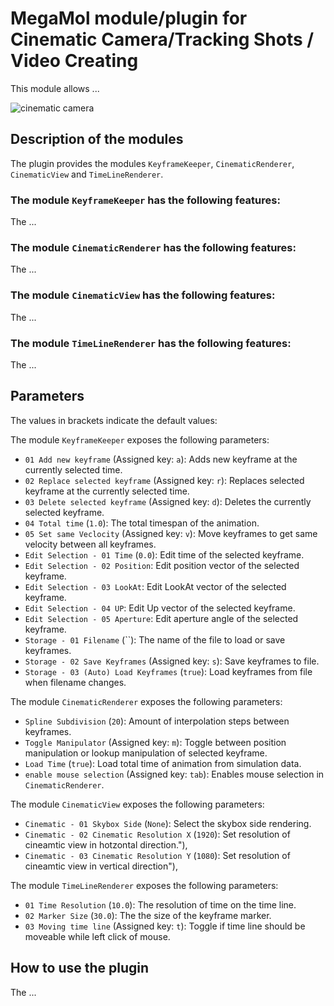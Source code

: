# MegaMol module/plugin for Cinematic Camera/Tracking Shots / Video Creating
This module allows ...

![cinematic camera](https://github.com/tobiasrau/megamol-dev/blob/cinematiccamera/plugins/cinematiccamera/demo.png)

## Description of the modules
The plugin provides the modules `KeyframeKeeper`,  `CinematicRenderer`, `CinematicView` and `TimeLineRenderer`.

### The module `KeyframeKeeper` has the following features:

The ...

### The module `CinematicRenderer` has the following features:

The ...

### The module `CinematicView` has the following features:

The ...

### The module `TimeLineRenderer` has the following features:

The ...


## Parameters
The values in brackets indicate the default values:

The module `KeyframeKeeper` exposes the following parameters:
* `01 Add new keyframe`                   (Assigned key: `a`):   Adds new keyframe at the currently selected time.
* `02 Replace selected keyframe`          (Assigned key: `r`):   Replaces selected keyframe at the currently selected time.
* `03 Delete selected keyframe`           (Assigned key: `d`):   Deletes the currently selected keyframe.
* `04 Total time`                         (`1.0`):               The total timespan of the animation.
* `05 Set same Veclocity`                 (Assigned key: `v`):   Move keyframes to get same velocity between all keyframes.
* `Edit Selection - 01 Time`              (`0.0`):               Edit time of the selected keyframe.
* `Edit Selection - 02 Position`:                                Edit position vector of the selected keyframe.
* `Edit Selection - 03 LookAt`:                                  Edit LookAt vector of the selected keyframe.
* `Edit Selection - 04 UP`:                                      Edit Up vector of the selected keyframe.
* `Edit Selection - 05 Aperture`:                                Edit aperture angle of the selected keyframe.
* `Storage - 01 Filename`                 (``):                  The name of the file to load or save keyframes. 
* `Storage - 02 Save Keyframes`           (Assigned key: `s`):   Save keyframes to file.
* `Storage - 03 (Auto) Load Keyframes`    (`true`):              Load keyframes from file when filename changes.

The module `CinematicRenderer` exposes the following parameters:
* `Spline Subdivision`                    (`20`):                Amount of interpolation steps between keyframes.
* `Toggle Manipulator`                    (Assigned key: `m`):   Toggle between position manipulation or lookup manipulation of selected keyframe.            
* `Load Time`                             (`true`):              Load total time of animation from simulation data.
* `enable mouse selection`                (Assigned key: `tab`): Enables mouse selection in `CinematicRenderer`.

The module `CinematicView` exposes the following parameters:
* `Cinematic - 01 Skybox Side`            (`None`):              Select the skybox side rendering.
* `Cinematic - 02 Cinematic Resolution X` (`1920`):              Set resolution of cineamtic view in hotzontal direction."),
* `Cinematic - 03 Cinematic Resolution Y` (`1080`):              Set resolution of cineamtic view in vertical direction"),
    
    
The module `TimeLineRenderer` exposes the following parameters:
* `01 Time Resolution`                    (`10.0`):              The resolution of time on the time line.
* `02 Marker Size`                        (`30.0`):              The the size of the keyframe marker.
* `03 Moving time line`                   (Assigned key: `t`):   Toggle if time line should be moveable while left click of mouse.

## How to use the plugin

The ...
